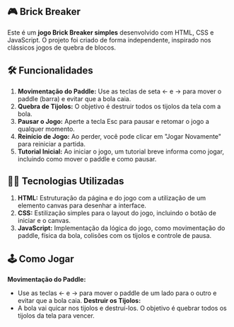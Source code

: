 ## 🎮 Brick Breaker 
Este é um **jogo Brick Breaker simples** desenvolvido com HTML, CSS e JavaScript. O projeto foi criado de forma independente, inspirado nos clássicos jogos de quebra de blocos.

## 🛠️ Funcionalidades
1. **Movimentação do Paddle:** Use as teclas de seta ← e → para mover o paddle (barra) e evitar que a bola caia.
2. **Quebra de Tijolos:** O objetivo é destruir todos os tijolos da tela com a bola.
3. **Pausar o Jogo:** Aperte a tecla Esc para pausar e retomar o jogo a qualquer momento.
4. **Reinício de Jogo:** Ao perder, você pode clicar em "Jogar Novamente" para reiniciar a partida.
5. **Tutorial Inicial:** Ao iniciar o jogo, um tutorial breve informa como jogar, incluindo como mover o paddle e como pausar.

## 🧑‍💻 Tecnologias Utilizadas
1. **HTML:** Estruturação da página e do jogo com a utilização de um elemento canvas para desenhar a interface.
2. **CSS:** Estilização simples para o layout do jogo, incluindo o botão de iniciar e o canvas.
3. **JavaScript:** Implementação da lógica do jogo, como movimentação do paddle, física da bola, colisões com os tijolos e controle de pausa.

## 🕹️ Como Jogar
**Movimentação do Paddle:**
 - Use as teclas ← e → para mover o paddle de um lado para o outro e evitar que a bola caia.
**Destruir os Tijolos:**
 - A bola vai quicar nos tijolos e destruí-los. O objetivo é quebrar todos os tijolos da tela para vencer.
